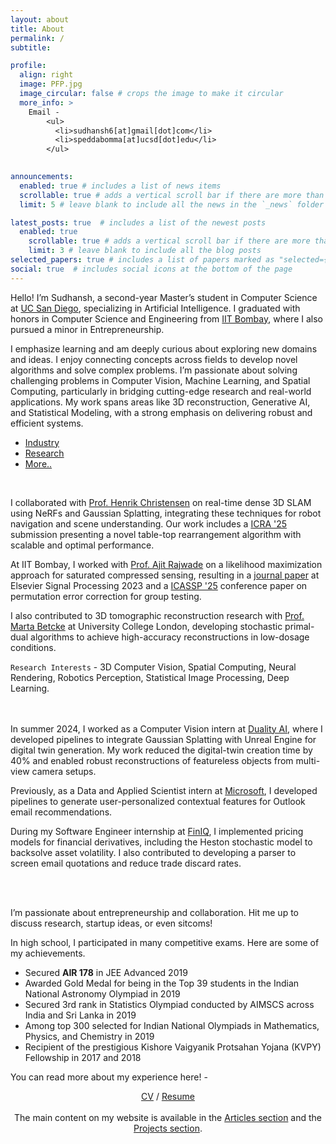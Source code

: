 ```yaml
---
layout: about
title: About
permalink: /
subtitle: 

profile:
  align: right
  image: PFP.jpg
  image_circular: false # crops the image to make it circular
  more_info: >
    Email - 
        <ul>
          <li>sudhansh6[at]gmail[dot]com</li>
          <li>speddabomma[at]ucsd[dot]edu</li>
        </ul>
        

announcements:
  enabled: true # includes a list of news items
  scrollable: true # adds a vertical scroll bar if there are more than 3 news items
  limit: 5 # leave blank to include all the news in the `_news` folder

latest_posts: true  # includes a list of the newest posts
  enabled: true
    scrollable: true # adds a vertical scroll bar if there are more than 3 new posts items
    limit: 3 # leave blank to include all the blog posts
selected_papers: true # includes a list of papers marked as "selected={true}"
social: true  # includes social icons at the bottom of the page
---
```


Hello! I’m Sudhansh, a second-year Master’s student in Computer Science at [UC San Diego](https://ucsd.edu), specializing in Artificial Intelligence. I graduated with honors in Computer Science and Engineering from [IIT Bombay](https://www.iitb.ac.in), where I also pursued a minor in Entrepreneurship.

I emphasize learning and am deeply curious about exploring new domains and ideas. I enjoy connecting concepts across fields to develop novel algorithms and solve complex problems. I’m passionate about solving challenging problems in Computer Vision, Machine Learning, and Spatial Computing, particularly in bridging cutting-edge research and real-world applications. My work spans areas like 3D reconstruction, Generative AI, and Statistical Modeling, with a strong emphasis on delivering robust and efficient systems.

<div class="container-toggle">
  <ul class="nav nav-tabs" id="myTab" role="tablist">
    <li class="nav-item" role="presentation">
      <a class="nav-link" id="tab-B" data-toggle="tab" href="#content-B" role="tab" aria-controls="content-B" aria-selected="true">Industry</a>
    </li>
    <li class="nav-item" role="presentation">
      <a class="nav-link active" id="tab-A" data-toggle="tab" href="#content-A" role="tab" aria-controls="content-A" aria-selected="false">Research</a>
    </li>
    <li class="nav-item" role="presentation">
      <a class="nav-link" id="tab-C" data-toggle="tab" href="#content-C" role="tab" aria-controls="content-C" aria-selected="false">More..</a>
    </li>
  </ul>

  <div class="tab-content" id="myTabContent">
    <div class="tab-pane fade show active" id="content-A" role="tabpanel" aria-labelledby="tab-A">
    <br>
    <p>
          I collaborated with <a href="http://hichristensen.net">Prof. Henrik Christensen</a> on real-time dense 3D SLAM using NeRFs and Gaussian Splatting, integrating these techniques for robot navigation and scene understanding. Our work includes a <a href="https://2025.ieee-icra.org">ICRA '25</a> submission presenting a novel table-top rearrangement algorithm with scalable and optimal performance.
    </p>
    <p>
        At IIT Bombay, I worked with <a href="https://www.cse.iitb.ac.in/~ajitvr/">Prof. Ajit Rajwade</a> on a likelihood maximization approach for saturated compressed sensing, resulting in a <a href="https://www.sciencedirect.com/science/article/pii/S0165168423004231">journal paper</a> at Elsevier Signal Processing 2023 and a <a href="https://2025.ieeeicassp.org">ICASSP '25</a> conference paper on permutation error correction for group testing.
    </p>
    <p>
          I also contributed to 3D tomographic reconstruction research with <a href="http://www0.cs.ucl.ac.uk/people/M.Betcke.html">Prof. Marta Betcke</a> at University College London, developing stochastic primal-dual algorithms to achieve high-accuracy reconstructions in low-dosage conditions.
    </p>
        <code>Research Interests</code> - 3D Computer Vision, Spatial Computing, Neural Rendering, Robotics Perception, Statistical Image Processing, Deep Learning.
        <br><br>
    </div>
    <div class="tab-pane fade" id="content-B" role="tabpanel" aria-labelledby="tab-B">
    <br>
      <p>
      In summer 2024, I worked as a Computer Vision intern at <a href="https://www.duality.ai/">Duality AI</a>, where I developed pipelines to integrate Gaussian Splatting with Unreal Engine for digital twin generation. My work reduced the digital-twin creation time by 40% and enabled robust reconstructions of featureless objects from multi-view camera setups.
        </p>
      <p>
      Previously, as a Data and Applied Scientist intern at <a href="https://www.microsoft.com/en-in/msidc/">Microsoft</a>, I developed pipelines to generate user-personalized contextual features for Outlook email recommendations.
      </p>
      <p>
       During my Software Engineer internship at <a href="https://finiq.com/">FinIQ</a>, I implemented pricing models for financial derivatives, including the Heston stochastic model to backsolve asset volatility. I also contributed to developing a parser to screen email quotations and reduce trade discard rates.
        </p>
      <br>
    </div>
    <div class="tab-pane fade" id="content-C" role="tabpanel" aria-labelledby="tab-C">
    <br>
      <p> I’m passionate about entrepreneurship and collaboration. Hit me up to discuss research, startup ideas, or even sitcoms!
      </p>
      <p> In high school, I participated in many competitive exams. Here are some of my achievements. 
      <ul>
        <li> Secured <b>AIR 178</b> in JEE Advanced 2019 
        </li>
        <li> Awarded Gold Medal for being in the Top 39 students in the Indian National Astronomy Olympiad in 2019 
        </li>
        <li> Secured 3rd rank in Statistics Olympiad conducted by AIMSCS across India and Sri Lanka in 2019 
        </li>
        <li> Among top 300 selected for Indian National Olympiads in Mathematics, Physics, and Chemistry in 2019 
        </li>
        <li> Recipient of the prestigious Kishore Vaigyanik Protsahan Yojana (KVPY) Fellowship in 2017 and 2018 
        </li>
      </ul>
      </p>
    </div>
  </div>
</div>


You can read more about my experience here! - 
<p style="text-align: center;">
<a href="/assets/pdf/SudhanshPeddabommaCV.pdf">CV</a> / <a href="/assets/pdf/SudhanshPeddabommaResume.pdf">Resume</a>
<br><br>
The main content on my website is available in the <a href="{{ '/blog/' | relative_url }}">Articles section</a> and the <a href="{{ '/projects/' | relative_url }}">Projects section</a>.
</p>